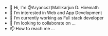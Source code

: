 - 👋 Hi, I’m @Aryancsz(Mallikarjun D. Hiremath
- 👀 I’m interested in Web and App Development
- 🌱 I’m currently working as Full stack developer 
- 💞️ I’m looking to collaborate on ...
- 📫 How to reach me ...

<!---
Aryancsz/Aryancsz is a ✨ special ✨ repository because its `README.md` (this file) appears on your GitHub profile.
You can click the Preview link to take a look at your changes.
--->
